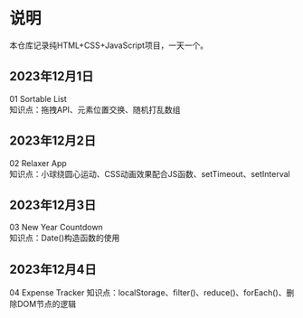# 说明

本仓库记录纯HTML+CSS+JavaScript项目，一天一个。

## 2023年12月1日

01 Sortable List  
知识点：拖拽API、元素位置交换、随机打乱数组

## 2023年12月2日

02 Relaxer App  
知识点：小球绕圆心运动、CSS动画效果配合JS函数、setTimeout、setInterval

## 2023年12月3日

03 New Year Countdown  
知识点：Date()构造函数的使用

## 2023年12月4日

04 Expense Tracker
知识点：localStorage、filter()、reduce()、forEach()、删除DOM节点的逻辑
